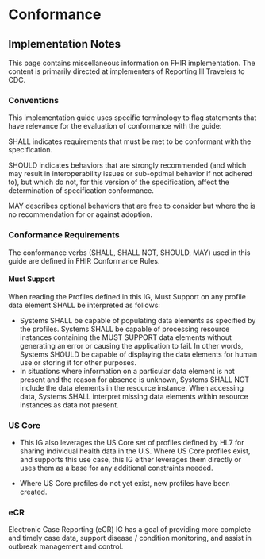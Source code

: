 # Conformance

## Implementation Notes

This page contains miscellaneous information on FHIR implementation. The content is primarily directed at implementers of Reporting Ill Travelers to CDC.

### Conventions

This implementation guide uses specific terminology to flag statements that have relevance for the evaluation of conformance with the guide:

SHALL indicates requirements that must be met to be conformant with the specification.

SHOULD indicates behaviors that are strongly recommended (and which may result in interoperability issues or sub-optimal behavior if not adhered to), but which do not, for this version of the specification, affect the determination of specification conformance.

MAY describes optional behaviors that are free to consider but where the is no recommendation for or against adoption.

### Conformance Requirements

The conformance verbs (SHALL, SHALL NOT, SHOULD, MAY) used in this guide are defined in FHIR Conformance Rules.

#### Must Support

When reading the Profiles defined in this IG, Must Support on any profile data element SHALL be interpreted as follows:

- Systems SHALL be capable of populating data elements as specified by the profiles.
Systems SHALL be capable of processing resource instances containing the MUST SUPPORT data elements without generating an error or causing the application to fail. In other words, Systems SHOULD be capable of displaying the data elements for human use or storing it for other purposes.
- In situations where information on a particular data element is not present and the reason for absence is unknown, Systems SHALL NOT include the data elements in the resource instance.
When accessing data, Systems SHALL interpret missing data elements within resource instances as data not present.

### US Core

- This IG also leverages the US Core set of profiles defined by HL7 for sharing individual health data in the U.S. Where US Core profiles exist, and supports this use case, this IG either leverages them directly or uses them as a base for any additional constraints needed.

- Where US Core profiles do not yet exist, new profiles have been created.

### eCR

Electronic Case Reporting (eCR) IG has a goal of providing more complete and timely case data, support disease / condition monitoring, and assist in outbreak management and control. 